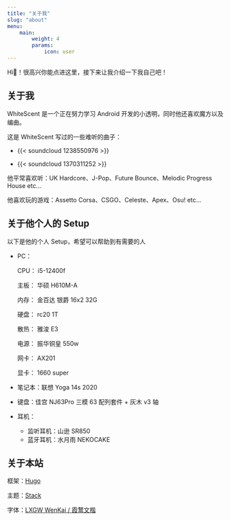 ```yaml
---
title: "关于我"
slug: "about"
menu:
    main:
        weight: 4
        params: 
            icon: user
---
```


Hi👋！很高兴你能点进这里，接下来让我介绍一下我自己吧！

## 关于我

WhiteScent 是一个正在努力学习 Android 开发的小透明，同时他还喜欢魔方以及编曲。

这是 WhiteScent 写过的一些难听的曲子：

* {{< soundcloud 1238550976 >}}

* {{< soundcloud 1370311252 >}}

他平常喜欢听：UK Hardcore、J-Pop、Future Bounce、Melodic Progress House etc...

他喜欢玩的游戏：Assetto Corsa、CSGO、Celeste、Apex、Osu! etc...

## 关于他个人的 Setup

以下是他的个人 Setup，希望可以帮助到有需要的人

* PC：

    CPU： i5-12400f

    主板： 华硕 H610M-A

    内存： 金百达 银爵 16x2 32G

    硬盘： rc20 1T

    散热： 雅浚 E3

    电源： 振华铜皇 550w

    网卡： AX201

    显卡： 1660 super


* 笔记本：联想 Yoga 14s 2020

* 键盘：佳宫 NJ63Pro 三模 63 配列套件 + 灰木 v3 轴

* 耳机：
    * 监听耳机：山逊 SR850
    * 蓝牙耳机：水月雨 NEKOCAKE

## 关于本站

框架：[Hugo](https://gohugo.io/)

主题：[Stack](https://stack.jimmycai.com/)

字体：[LXGW WenKai / 霞鹜文楷](https://github.com/lxgw/LxgwWenKai)
